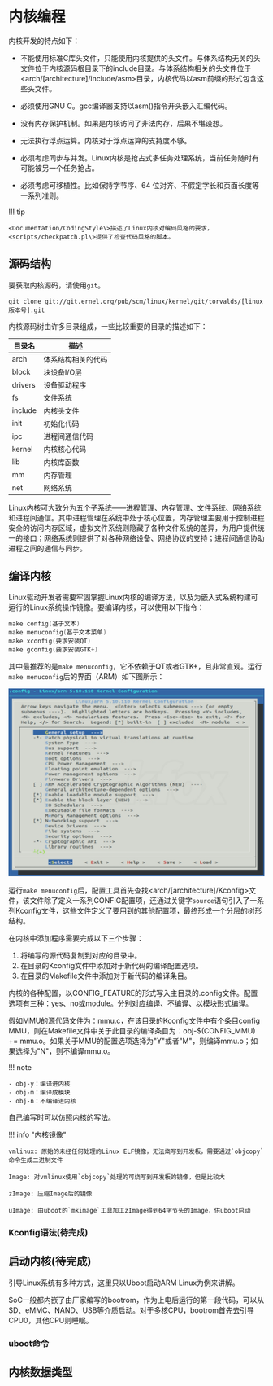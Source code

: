 # 内核编程


内核开发的特点如下：

- 不能使用标准C库头文件，只能使用内核提供的头文件。与体系结构无关的头文件位于内核源码根目录下的include目录。与体系结构相关的头文件位于<arch/[architecture]/include/asm\>目录，内核代码以asm前缀的形式包含这些头文件。

- 必须使用GNU C。gcc编译器支持以asm()指令开头嵌入汇编代码。

- 没有内存保护机制。如果是内核访问了非法内存，后果不堪设想。

- 无法执行浮点运算。内核对于浮点运算的支持度不够。

- 必须考虑同步与并发。Linux内核是抢占式多任务处理系统，当前任务随时有可能被另一个任务抢占。

- 必须考虑可移植性。比如保持字节序、64 位对齐、不假定字长和页面长度等一系列准则。

!!! tip

    <Documentation/CodingStyle\>描述了Linux内核对编码风格的要求，<scripts/checkpatch.pl\>提供了检查代码风格的脚本。

## 源码结构

要获取内核源码，请使用`git`。

```
git clone git://git.ernel.org/pub/scm/linux/kernel/git/torvalds/[linux版本号].git
```

内核源码树由许多目录组成，一些比较重要的目录的描述如下：

| 目录名 | 描述 |
| --- | --- |
| arch | 体系结构相关的代码 |
| block | 块设备I/O层 |
| drivers | 设备驱动程序 |
| fs | 文件系统 |
| include | 内核头文件 |
| init | 初始化代码 |
| ipc | 进程间通信代码 |
| kernel | 内核核心代码 |
| lib | 内核库函数 |
| mm | 内存管理 |
| net | 网络系统 |

Linux内核可大致分为五个子系统——进程管理、内存管理、文件系统、网络系统和进程间通信。其中进程管理在系统中处于核心位置，内存管理主要用于控制进程安全的访问内存区域，虚拟文件系统则隐藏了各种文件系统的差异，为用户提供统一的接口；网络系统则提供了对各种网络设备、网络协议的支持；进程间通信协助进程之间的通信与同步。


## 编译内核

Linux驱动开发者需要牢固掌握Linux内核的编译方法，以及为嵌入式系统构建可运行的Linux系统操作镜像。要编译内核，可以使用以下指令：

```C
make config(基于文本)
make menuconfig(基于文本菜单)
make xconfig(要求安装QT)
make gconfig(要求安装GTK+)
```

其中最推荐的是`make menuconfig`，它不依赖于QT或者GTK+，且非常直观。运行`make menuconfig`后的界面（ARM）如下图所示：

![内核菜单配置界面](../../images/kernel/menuconfig.png)

运行`make menuconfig`后，配置工具首先查找<arch/[architecture]/Kconfig\>文件，该文件除了定义一系列CONFIG配置项，还通过关键字`source`语句引入了一系列Kconfig文件，这些文件定义了要用到的其他配置项，最终形成一个分层的树形结构。

在内核中添加程序需要完成以下三个步骤：

1. 将编写的源代码复制到对应的目录中。
2. 在目录的Kconfig文件中添加对于新代码的编译配置选项。
3. 在目录的Makefile文件中添加对于新代码的编译条目。

内核的各种配置，以CONFIG_FEATURE的形式写入主目录的.config文件。配置选项有三种：yes、no或module。分别对应编译、不编译、以模块形式编译。

假如MMU的源代码文件为：mmu.c，在该目录的Kconfig文件中有个条目config MMU，则在Makefile文件中关于此目录的编译条目为：obj-$(CONFIG_MMU) += mmu.o。如果关于MMU的配置选项选择为"Y"或者"M"，则编译mmu.o；如果选择为"N"，则不编译mmu.o。

!!! note

    - obj-y：编译进内核
    - obj-m：编译成模块
    - obj-n：不编译进内核

自己编写时可以仿照内核的写法。


!!! info "内核镜像"

    vmlinux: 原始的未经任何处理的Linux ELF镜像，无法烧写到开发板，需要通过`objcopy`命令生成二进制文件

    Image: 对vmlinux使用`objcopy`处理的可烧写到开发板的镜像，但是比较大

    zImage: 压缩Image后的镜像

    uImage: 由uboot的`mkimage`工具加工zImage得到64字节头的Image，供uboot启动


### Kconfig语法(待完成)



## 启动内核(待完成)

引导Linux系统有多种方式，这里只以Uboot启动ARM Linux为例来讲解。

SoC一般都内嵌了由厂家编写的bootrom，作为上电后运行的第一段代码，可以从SD、eMMC、NAND、USB等介质启动。对于多核CPU，bootrom首先去引导CPU0，其他CPU则睡眠。


### uboot命令





## 内核数据类型

